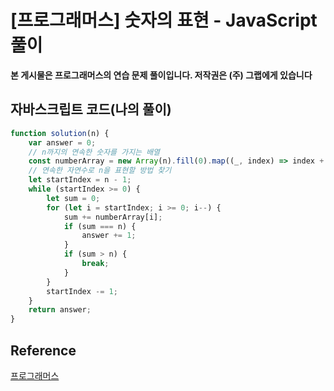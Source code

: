 # [프로그래머스]  숫자의 표현 - JavaScript 풀이

**본 게시물은 프로그래머스의 연습 문제 풀이입니다. 저작권은 (주) 그랩에게 있습니다**



## 자바스크립트 코드(나의 풀이)

```JavaScript
function solution(n) {
    var answer = 0;
    // n까지의 연속한 숫자를 가지는 배열
    const numberArray = new Array(n).fill(0).map((_, index) => index + 1);
    // 연속한 자연수로 n을 표현할 방법 찾기
    let startIndex = n - 1;
    while (startIndex >= 0) {
        let sum = 0;
        for (let i = startIndex; i >= 0; i--) {
            sum += numberArray[i];
            if (sum === n) {
                answer += 1;
            }
            if (sum > n) {
                break;
            }
        }
        startIndex -= 1;
    }
    return answer;
}
```



## Reference

[프로그래머스](https://programmers.co.kr)

